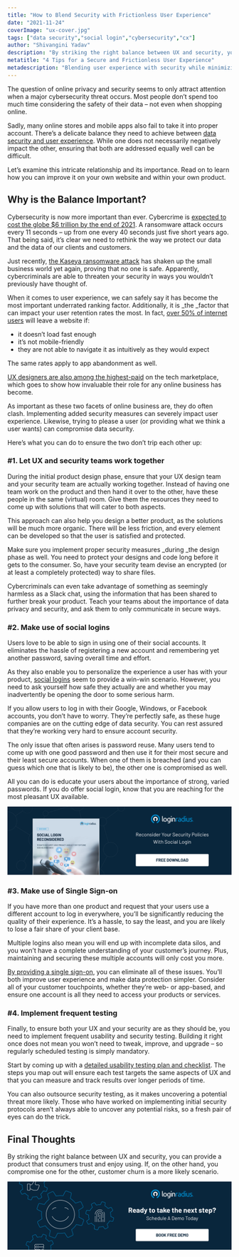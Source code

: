 ```yaml
---
title: "How to Blend Security with Frictionless User Experience"
date: "2021-11-24"
coverImage: "ux-cover.jpg"
tags: ["data security","social login","cybersecurity","cx"]
author: "Shivangini Yadav"
description: "By striking the right balance between UX and security, you can provide a product that consumers trust and enjoy using. If, on the other hand, you compromise one for the other, customer churn is a more likely scenario."
metatitle: "4 Tips for a Secure and Frictionless User Experience"
metadescription: "Blending user experience with security while minimizing friction is not an easy task. Learn how to design a better sign up and authentication experience."
---
```


The question of online privacy and security seems to only attract attention when a major cybersecurity threat occurs. Most people don’t spend too much time considering the safety of their data – not even when shopping online. 

Sadly, many online stores and mobile apps also fail to take it into proper account. There’s a delicate balance they need to achieve between [data security and user experience](https://www.loginradius.com/blog/identity/balancing-security-cx/). While one does not necessarily negatively impact the other, ensuring that both are addressed equally well can be difficult. 

Let’s examine this intricate relationship and its importance. Read on to learn how you can improve it on your own website and within your own product. 


## Why is the Balance Important? 

Cybersecurity is now more important than ever. Cybercrime is [expected to cost the globe $6 trillion by the end of 2021](https://www.packetlabs.net/cybersecurity-statistics-2021/). A ransomware attack occurs every 11 seconds – up from one every 40 seconds just five short years ago. That being said, it’s clear we need to rethink the way we protect our data and the data of our clients and customers. 

Just recently, [the Kaseya ransomware attack](https://www.reuters.com/technology/kaseya-ransomware-attack-sets-off-race-hack-service-providers-researchers-2021-08-03/) has shaken up the small business world yet again, proving that no one is safe. Apparently, cybercriminals are able to threaten your security in ways you wouldn’t previously have thought of. 

When it comes to user experience, we can safely say it has become the most important underrated ranking factor. Additionally, it is _the _factor that can impact your user retention rates the most. In fact, [over 50% of internet users](https://websitebuilder.org/blog/user-experience-stats/) will leave a website if: 

* it doesn’t load fast enough
* it’s not mobile-friendly
* they are not able to navigate it as intuitively as they would expect

The same rates apply to app abandonment as well. 

[UX designers are also among the highest-paid](https://skillcrush.com/blog/high-paying-remote-tech-jobs/) on the tech marketplace, which goes to show how invaluable their role for any online business has become. 

As important as these two facets of online business are, they do often clash. Implementing added security measures can severely impact user experience. Likewise, trying to please a user (or providing what we think a user wants) can compromise data security. 

Here’s what you can do to ensure the two don’t trip each other up: 

### #1. Let UX and security teams work together 

During the initial product design phase, ensure that your UX design team and your security team are actually working together. Instead of having one team work on the product and then hand it over to the other, have these people in the same (virtual) room. Give them the resources they need to come up with solutions that will cater to both aspects. 

This approach can also help you design a better product, as the solutions will be much more organic. There will be less friction, and every element can be developed so that the user is satisfied and protected.

Make sure you implement proper security measures _during _the design phase as well. You need to protect your designs and code long before it gets to the consumer. So, have your security team devise an encrypted (or at least a completely protected) way to share files. 

Cybercriminals can even take advantage of something as seemingly harmless as a Slack chat, using the information that has been shared to further break your product. Teach your teams about the importance of data privacy and security, and ask them to only communicate in secure ways. 


### #2. Make use of social logins 

Users love to be able to sign in using one of their social accounts. It eliminates the hassle of registering a new account and remembering yet another password, saving overall time and effort. 

As they also enable you to personalize the experience a user has with your product, [social logins](https://www.loginradius.com/social-login/) seem to provide a win-win scenario. However, you need to ask yourself how safe they actually are and whether you may inadvertently be opening the door to some serious harm.

If you allow users to log in with their Google, Windows, or Facebook accounts, you don’t have to worry. They’re perfectly safe, as these huge companies are on the cutting edge of data security. You can rest assured that they’re working very hard to ensure account security.

The only issue that often arises is password reuse. Many users tend to come up with one good password and then use it for their most secure and their least secure accounts. When one of them is breached (and you can guess which one that is likely to be), the other one is compromised as well.

All you can do is educate your users about the importance of strong, varied passwords. If you do offer social login, know that you are reaching for the most pleasant UX available. 

[![WP-Social-Login-rec](WP-Social-Login-rec.png)](https://www.loginradius.com/resource/social-login-reconsidered/)

### #3. Make use of Single Sign-on 

If you have more than one product and request that your users use a different account to log in everywhere, you’ll be significantly reducing the quality of their experience. It’s a hassle, to say the least, and you are likely to lose a fair share of your client base.

Multiple logins also mean you will end up with incomplete data silos, and you won’t have a complete understanding of your customer’s journey. Plus, maintaining and securing these multiple accounts will only cost you more. 

[By providing a single sign-on](https://www.loginradius.com/single-sign-on/), you can eliminate all of these issues. You’ll both improve user experience and make data protection simpler. Consider all of your customer touchpoints, whether they’re web- or app-based, and ensure one account is all they need to access your products or services. 

### #4. Implement frequent testing 

Finally, to ensure both your UX and your security are as they should be, you need to implement frequent usability and security testing. Building it right once does not mean you won’t need to tweak, improve, and upgrade – so regularly scheduled testing is simply mandatory. 

Start by coming up with a [detailed usability testing plan and checklist](https://www.optimalworkshop.com/learn/101s/usability-testing/). The steps you map out will ensure each test targets the same aspects of UX and that you can measure and track results over longer periods of time. 

You can also outsource security testing, as it makes uncovering a potential threat more likely. Those who have worked on implementing initial security protocols aren’t always able to uncover any potential risks, so a fresh pair of eyes can do the trick. 


## Final Thoughts 

By striking the right balance between UX and security, you can provide a product that consumers trust and enjoy using. If, on the other hand, you compromise one for the other, customer churn is a more likely scenario. 

[![book-a-demo-loginradius](../../assets/book-a-demo-loginradius.png)](https://www.loginradius.com/book-a-demo/)
